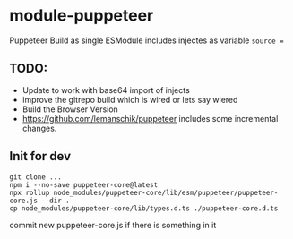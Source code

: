 # module-puppeteer
Puppeteer Build as single ESModule includes injectes as variable ```source =  ```

## TODO:
- Update to work with base64 import of injects
- improve the gitrepo build which is wired or lets say wiered
- Build the Browser Version
- https://github.com/lemanschik/puppeteer includes some incremental changes.


## Init for dev

```
git clone ...
npm i --no-save puppeteer-core@latest
npx rollup node_modules/puppeteer-core/lib/esm/puppeteer/puppeteer-core.js --dir .
cp node_modules/puppeteer-core/lib/types.d.ts ./puppeteer-core.d.ts
```

commit new puppeteer-core.js if there is something in it 
